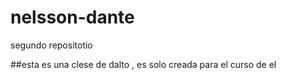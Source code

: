 # nelsson-dante
segundo repositotio

##esta es una clese de dalto , es solo creada para el curso de el
